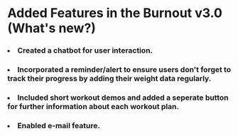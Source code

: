 # Added Features in the Burnout v3.0 (What's new?)

### <li> Created a chatbot for user interaction.

### <li> Incorporated a reminder/alert to ensure users don't forget to track their progress by adding their weight data regularly.

### <li> Included short workout demos and added a seperate button for further information about each workout plan.

### <li> Enabled e-mail feature.



